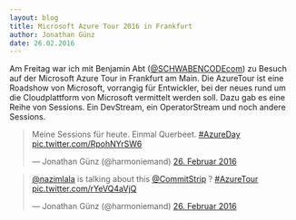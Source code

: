 ```yaml
---
layout: blog
title: Microsoft Azure Tour 2016 in Frankfurt
author: Jonathan Günz
date: 26.02.2016
---
```


Am Freitag war ich mit Benjamin Abt ([@SCHWABENCODEcom](https://twitter.com/SCHWABENCODEcom)) zu Besuch auf der Microsoft Azure Tour in Frankfurt am Main.
Die AzureTour ist eine Roadshow von Microsoft, vorrangig für Entwickler, bei der neues rund um die Cloudplattform von Microsoft vermittelt werden soll.
Dazu gab es eine Reihe von Sessions. Ein DevStream, ein OperatorStream und noch andere Sessions.

<blockquote class="twitter-tweet" data-lang="de"><p lang="de" dir="ltr">Meine Sessions für heute. Einmal Querbeet. <a href="https://twitter.com/hashtag/AzureDay?src=hash">#AzureDay</a> <a href="https://t.co/RpohNYrSW6">pic.twitter.com/RpohNYrSW6</a></p>&mdash; Jonathan Günz (@harmoniemand) <a href="https://twitter.com/harmoniemand/status/703116433354428418">26. Februar 2016</a></blockquote>
<script async src="//platform.twitter.com/widgets.js" charset="utf-8"></script>





<blockquote class="twitter-tweet" data-lang="de"><p lang="en" dir="ltr"><a href="https://twitter.com/nazimlala">@nazimlala</a> is talking about this <a href="https://twitter.com/CommitStrip">@CommitStrip</a> ? <a href="https://twitter.com/hashtag/AzureTour?src=hash">#AzureTour</a> <a href="https://t.co/rYeVQ4aVjQ">pic.twitter.com/rYeVQ4aVjQ</a></p>&mdash; Jonathan Günz (@harmoniemand) <a href="https://twitter.com/harmoniemand/status/703199660974800898">26. Februar 2016</a></blockquote>
<script async src="//platform.twitter.com/widgets.js" charset="utf-8"></script>